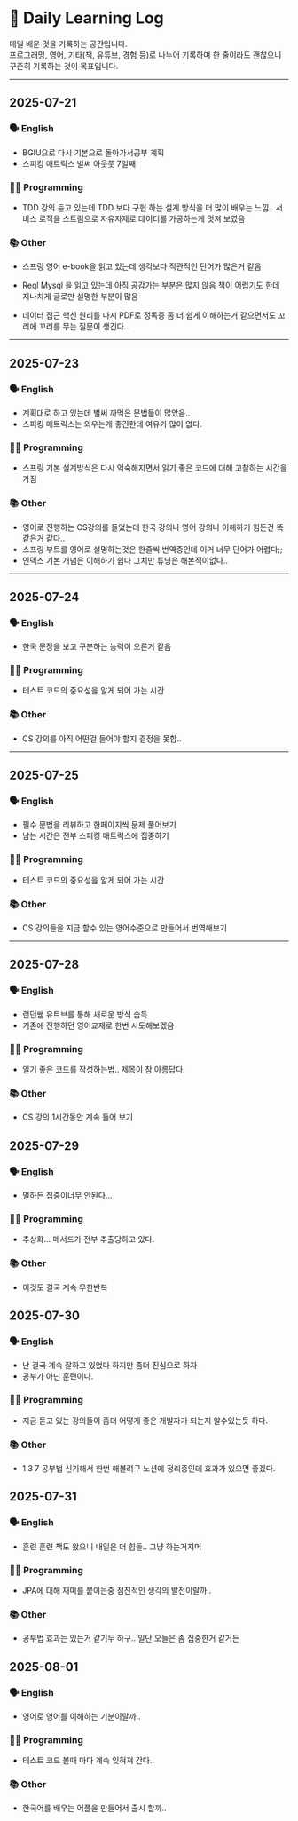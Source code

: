 # 📅 Daily Learning Log

매일 배운 것을 기록하는 공간입니다.  
프로그래밍, 영어, 기타(책, 유튜브, 경험 등)로 나누어 기록하며
한 줄이라도 괜찮으니 꾸준히 기록하는 것이 목표입니다.

---

## 2025-07-21

### 🗣️ English

- BGIU으로 다시 기본으로 돌아가서공부 계획
- 스피킹 매트릭스 벌써 아웃풋 7일째

### 🧑‍💻 Programming

- TDD 강의 듣고 있는데 TDD 보다 구현 하는 설계 방식을 더 많이 배우는 느낌.. 서비스 로직을 스트림으로 자유자제로 데이터를 가공하는게 멋져 보였음

### 📚 Other

- 스프링 영어 e-book을 읽고 있는데 생각보다 직관적인 단어가 많은거 같음

- Reql Mysql 을 읽고 있는데 아직 공감가는 부분은 많지 않음 책이 어렵기도 한데 지나치게 글로만 설명한 부분이 많음

- 데이터 접근 핵신 원리를 다시 PDF로 정독증 좀 더 쉽게 이해하는거 같으면서도 꼬리에 꼬리를 무는 질문이 생긴다..

---

## 2025-07-23

### 🗣️ English

- 계획대로 하고 있는데 벌써 까먹은 문법들이 많았음..
- 스피킹 매트릭스는 외우는게 좋긴한데 여유가 많이 없다.

### 🧑‍💻 Programming

- 스프링 기본 설계방식은 다시 익숙해지면서 읽기 좋은 코드에 대해 고찰하는 시간을 가짐

### 📚 Other

- 영어로 진행하는 CS강의를 들었는데 한국 강의나 영어 강의나 이해하기 힘든건 똑같은거 같다..
- 스프링 부트를 영어로 설명하는것은 한줄씩 번역중인데 이거 너무 단어가 어렵다;;
- 인덱스 기본 개념은 이해하기 쉽다 그치만 튜닝은 해본적이없다..

---

## 2025-07-24

### 🗣️ English

- 한국 문장을 보고 구분하는 능력이 오른거 같음

### 🧑‍💻 Programming

- 테스트 코드의 중요성을 알게 되어 가는 시간

### 📚 Other

- CS 강의를 아직 어떤걸 들어야 할지 결정을 못함..

---

## 2025-07-25

### 🗣️ English

- 필수 문법을 리뷰하고 한페이지씩 문제 풀어보기
- 남는 시간은 전부 스피킹 매트릭스에 집중하기

### 🧑‍💻 Programming

- 테스트 코드의 중요성을 알게 되어 가는 시간

### 📚 Other

- CS 강의들을 지금 할수 있는 영어수준으로 만들어서 번역해보기

---

## 2025-07-28

### 🗣️ English

- 런던쌤 유트브를 통해 새로운 방식 습득
- 기존에 진행하던 영어교재로 한번 시도해보겠음

### 🧑‍💻 Programming

- 일기 좋은 코드를 작성하는법.. 제목이 참 아름답다.

### 📚 Other

- CS 강의 1시간동안 계속 들어 보기

## 2025-07-29

### 🗣️ English

- 멀하든 집중이너무 안된다...

### 🧑‍💻 Programming

- 추상화... 메서드가 전부 추출당하고 있다.

### 📚 Other

- 이것도 결국 계속 무한반복

## 2025-07-30

### 🗣️ English

- 난 결국 계속 잘하고 있었다 하지만 좀더 진심으로 하자
- 공부가 아닌 훈련이다.

### 🧑‍💻 Programming

- 지금 듣고 있는 강의들이 좀더 어떻게 좋은 개발자가 되는지 알수있는듯 하다.

### 📚 Other

- 1 3 7 공부법 신기해서 한번 해볼려구 노션에 정리중인데 효과가 있으면 좋겠다.

## 2025-07-31

### 🗣️ English

- 훈련 훈련 책도 왔으니 내일은 더 힘들.. 그냥 하는거지머

### 🧑‍💻 Programming

- JPA에 대해 재미를 붙이는중 점진적인 생각의 발전이랄까..

### 📚 Other

- 공부법 효과는 있는거 같기두 하구.. 일단 오늘은 좀 집중한거 같거든

## 2025-08-01

### 🗣️ English

- 영어로 영어를 이해하는 기분이랄까..

### 🧑‍💻 Programming

- 테스트 코드 볼때 마다 계속 잊혀져 간다..

### 📚 Other

- 한국어를 배우는 어플을 만들어서 출시 할까..
